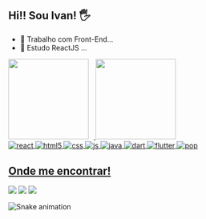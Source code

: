 ## Hi!! Sou Ivan! 🖐️

- 🔭 Trabalho com Front-End...
- 🌱 Estudo ReactJS ...

<div style="display: flex;" >
  <a href="https://github.com/IvanMCarval">
  <img style="padding-right: 10px;" height="160em" src="https://github-readme-stats.vercel.app/api?username=IvanMCarval&show_icons=true&theme=dracula&include_all_commits=true&count_private=true"/>
  <img height="160em" src="https://github-readme-stats.vercel.app/api/top-langs/?username=IvanMCarval&layout=compact&langs_count=7&theme=dracula"/>
</div>


<div style="display: inline_block">
  <a href="https://github.com/IvanMCarval">
  <img align="center" alt="react" src="https://img.shields.io/badge/React-20232A?style=for-the-badge&logo=react&logoColor=61DAFB" />
  <img align="center" alt="html5" src="https://img.shields.io/badge/HTML5-E34F26?style=for-the-badge&logo=html5&logoColor=white" />
  <img align="center" alt="css" src="https://img.shields.io/badge/CSS3-1572B6?style=for-the-badge&logo=css3&logoColor=white" />
  <img align="center" alt="js" src="https://img.shields.io/badge/JavaScript-F7DF1E?style=for-the-badge&logo=javascript&logoColor=black" />
  <img align="center" alt="java" src="https://img.shields.io/badge/Java-ED8B00?style=for-the-badge&logo=java&logoColor=white" />
  <img align="center" alt="dart" src="https://img.shields.io/badge/Dart-0175C2?style=for-the-badge&logo=dart&logoColor=white" />
  <img align="center" alt="flutter" src="https://img.shields.io/badge/Flutter-02569B?style=for-the-badge&logo=flutter&logoColor=white" />
  <img align="center" alt="pop" src="https://img.shields.io/badge/Pop!_OS-48B9C7?style=for-the-badge&logo=Pop!_OS&logoColor=white" />
</div>
  
## Onde me encontrar!
<div> 
  <a href="https://discord.gg/Doctor_PIX#4087" target="_blank"><img src="https://img.shields.io/badge/Discord-7289DA?style=for-the-badge&logo=discord&logoColor=white" target="_blank"></a> 
  <a href = "mailto:ivanmcarval@hotmail,com"><img src="https://img.shields.io/badge/Microsoft_Outlook-0078D4?style=for-the-badge&logo=microsoft-outlook&logoColor=white" target="_blank"></a>
  <a href="https://www.linkedin.com/in/ivan-mastrange-de-carvalho-4ab183165/" target="_blank"><img src="https://img.shields.io/badge/-LinkedIn-%230077B5?style=for-the-badge&logo=linkedin&logoColor=white" target="_blank"></a> 
 
  ![Snake animation](https://github.com/IvanMCarval/IvanMCarval/blob/output/github-contribution-grid-snake.svg)
 
</div>
